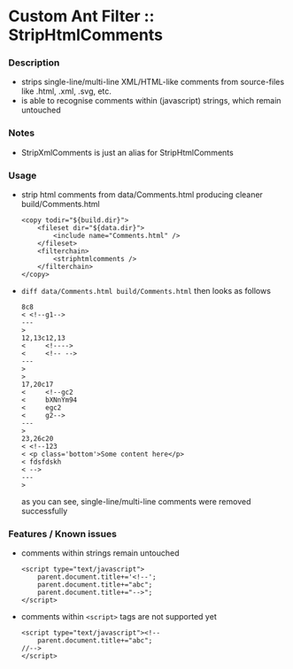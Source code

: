 # Custom Ant Filter :: StripHtmlComments

### Description

- strips single-line/multi-line XML/HTML-like comments from source-files like .html, .xml, .svg, etc.
- is able to recognise comments within (javascript) strings, which remain untouched

### Notes

- StripXmlComments is just an alias for StripHtmlComments

### Usage

- strip html comments from data/Comments.html producing cleaner build/Comments.html

    ```
    <copy todir="${build.dir}">
    	<fileset dir="${data.dir}">
    		<include name="Comments.html" />
    	</fileset>
    	<filterchain>
    		<striphtmlcomments />
    	</filterchain>
    </copy>
    ```

- `diff data/Comments.html build/Comments.html` then looks as follows

    ```
    8c8
    < <!--g1-->
    ---
    > 
    12,13c12,13
    <     <!---->
    <     <!-- -->
    ---
    >     
    >     
    17,20c17
    <     <!--gc2
    <     bXNnYm94
    <     egc2
    <     g2-->
    ---
    >     
    23,26c20
    < <!--123
    < <p class='bottom'>Some content here</p>
    < fdsfdskh
    < -->
    ---
    > 
    ```

    as you can see, single-line/multi-line comments were removed successfully
    

### Features / Known issues

- comments within strings remain untouched
    ```
    <script type="text/javascript">
        parent.document.title+='<!--';
        parent.document.title+="abc";
        parent.document.title+="-->";
    </script>
    ```

- comments within `<script>` tags are not supported yet
    ```
    <script type="text/javascript"><!--
        parent.document.title+="abc";
    //-->
    </script>
    ```
